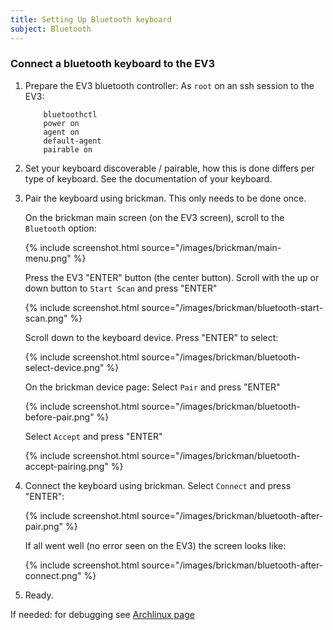 ```yaml
---
title: Setting Up Bluetooth keyboard
subject: Bluetooth
---
```


### Connect a bluetooth keyboard to the EV3

1.  Prepare the EV3 bluetooth controller:
    As `root` on an ssh session to the EV3:

            bluetoothctl
            power on
            agent on
            default-agent
            pairable on
            
2.  Set your keyboard discoverable / pairable, how this is done differs per type of keyboard. See the documentation of your keyboard.
    
3.  Pair the keyboard using brickman. This only needs to be done once.

    On the brickman main screen (on the EV3 screen), scroll to the `Bluetooth` option:
    
    {% include screenshot.html source="/images/brickman/main-menu.png" %}
    
    Press the EV3 "ENTER" button (the center button). 
    Scroll with the up or down button to `Start Scan` and press "ENTER"
    
    {% include screenshot.html source="/images/brickman/bluetooth-start-scan.png" %}

    Scroll down to the keyboard device.
    Press "ENTER" to select:
    
    {% include screenshot.html source="/images/brickman/bluetooth-select-device.png" %}

    On the brickman device page:
    Select `Pair` and press "ENTER"
    
    {% include screenshot.html source="/images/brickman/bluetooth-before-pair.png" %}

    Select `Accept` and press "ENTER"

    {% include screenshot.html source="/images/brickman/bluetooth-accept-pairing.png" %}

4.  Connect the keyboard using brickman.
    Select `Connect` and press "ENTER":

    {% include screenshot.html source="/images/brickman/bluetooth-after-pair.png" %}

    If all went well (no error seen on the EV3) the screen looks like:

    {% include screenshot.html source="/images/brickman/bluetooth-after-connect.png" %}

5.  Ready.

If needed: for debugging see [Archlinux page]




[Archlinux page]: https://wiki.archlinux.org/index.php/bluetooth_keyboard
